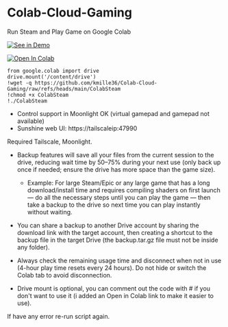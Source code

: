 # Colab-Cloud-Gaming
Run Steam and Play Game on Google Colab

[![See in Demo](https://i.ibb.co/fY9gCWZ6/image-1.png)](https://youtube.com/playlist?list=PLaeZFgkd40LduqR6UHV2ZqiysVTXkPHUJ)

[![Open In Colab](https://colab.research.google.com/assets/colab-badge.svg)](https://colab.research.google.com/github/kmille36/Colab-Cloud-Gaming/blob/main/ColabSteam.ipynb)


```
from google.colab import drive
drive.mount('/content/drive')
!wget -q https://github.com/kmille36/Colab-Cloud-Gaming/raw/refs/heads/main/ColabSteam
!chmod +x ColabSteam
!./ColabSteam
```
- Control support in Moonlight OK (virtual gamepad and gamepad not available)
- Sunshine web UI: https://tailscaleip:47990
  
Required Tailscale, Moonlight.

- Backup features will save all your files from the current session to the drive, reducing wait time by 50–75% during your next use (only back up once if needed; ensure the drive has more space than the game size).
  + Example: For large Steam/Epic or any large game that has a long download/install time and requires compiling shaders on first launch — do all the necessary steps until you can play the game — then take a backup to the drive so next time you can play instantly without waiting.
- You can share a backup to another Drive account by sharing the download link with the target account, then creating a shortcut to the backup file in the target Drive (the backup.tar.gz file must not be inside any folder).

- Always check the remaining usage time and disconnect when not in use (4-hour play time resets every 24 hours). Do not hide or switch the Colab tab to avoid disconnection.

- Drive mount is optional, you can comment out the code with # if you don't want to use it (i added an Open in Colab link to make it easier to use).
  
If have any error re-run script again.
